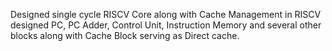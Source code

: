 Designed single cycle RISCV Core along with Cache Management in RISCV designed PC, PC Adder, Control Unit, Instruction Memory and several other blocks along with Cache Block serving as Direct cache.
